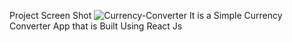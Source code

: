Project Screen Shot
![Currency-Converter](https://github.com/Yogavelan-BJ/Currency-Converter/assets/122815384/e2e2df5c-c5f4-44d9-98e4-075e800a77f4)
It is a Simple Currency Converter App that is Built Using React Js
